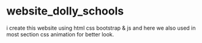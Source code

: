 # website_dolly_schools
i create this website using html css bootstrap &amp; js and here we also used in most section css animation for better look.
